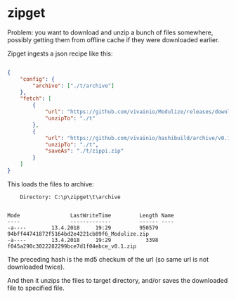 # zipget

Problem: you want to download and unzip a bunch of files somewhere, possibly getting them from offline cache if they
were downloaded earlier.

Zipget ingests a json recipe like this:

```json

{
    "config": {
        "archive": ["./t/archive"]
    },
    "fetch": [
        {
            "url": "https://github.com/vivainio/Modulize/releases/download/v2.1/Modulize.zip",
            "unzipTo": "./t"
        },
        {
            "url": "https://github.com/vivainio/hashibuild/archive/v0.1.zip",
            "unzipTo": "./t",
            "saveAs": "./t/zippi.zip"
        }
    ]
}

```

This loads the files to archive:

```
    Directory: C:\p\zipget\t\archive


Mode                LastWriteTime         Length Name
----                -------------         ------ ----
-a----        13.4.2018     19:29         950579 94bff44741872f5164bd2e4221cb89f6_Modulize.zip
-a----        13.4.2018     19:29           3398 f045a290c3022282299bce7d1f04ebce_v0.1.zip
```

The preceding hash is the md5 checkum of the url (so same url is not downloaded twice).

And then it unzips the files to target directory, and/or saves the downloaded file to specified file.